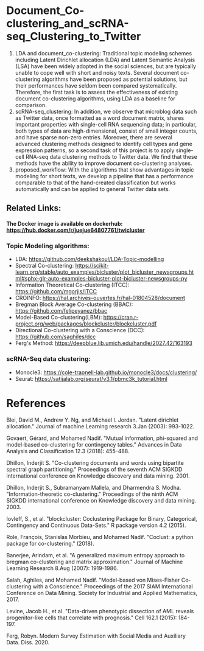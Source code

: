 # Document_Co-clustering_and_scRNA-seq_Clustering_to_Twitter

1. LDA and document_co-clustering: 
Traditional topic modeling schemes including Latent Dirichlet allocation (LDA) and Latent Semantic
Analysis (LSA) have been widely adopted in the social sciences, but are typically unable to
cope well with short and noisy texts. Several document co-clustering algorithms have been proposed
as potential solutions, but their performances have seldom been compared systematically. Therefore,
the first task is to assess the effectiveness of existing document co-clustering
algorithms, using LDA as a baseline for comparison.
2. scRNA-seq_clustering: 
In addition, we observe that microblog data such as Twitter data, once formatted as a word document
matrix, shares important properties with single-cell RNA sequencing data; in particular,
both types of data are high-dimensional, consist of small integer counts, and have sparse non-zero
entries. Moreover, there are several advanced clustering methods designed to identify cell types and
gene expression patterns, so a second task of this project is to apply single-cell RNA-seq
data clustering methods to Twitter data. We find that these methods have the ability to improve
document co-clustering analyses.
3. proposed_workflow:
 With the algorithms that show advantages in topic modeling for short texts, we develop
a pipeline that has a performance comparable to that of the hand-created classification but works
automatically and can be applied to general Twitter data sets.

## Related Links:
#### The Docker image is available on dockerhub: https://hub.docker.com/r/juejue64807761/twicluster
### Topic Modeling algorithms:
- LDA: https://github.com/deekshakoul/LDA-Topic-modelling
- Spectral Co-clustering: https://scikit-learn.org/stable/auto_examples/bicluster/plot_bicluster_newsgroups.html#sphx-glr-auto-examples-bicluster-plot-bicluster-newsgroups-py
- Information Theoretical Co-clustering (ITCC): https://github.com/mgorjis/ITCC
- CROINFO: https://hal.archives-ouvertes.fr/hal-01804528/document
- Bregman Block Average Co-clustering (BBAC): https://github.com/felipeyanez/bbac
- Model-Based Co-clustering(LBM): https://cran.r-project.org/web/packages/blockcluster/blockcluster.pdf
- Directional Co-clustering with a Conscience (DCC): https://github.com/saghiles/dcc
- Ferg's Method: https://deepblue.lib.umich.edu/handle/2027.42/163193
### scRNA-Seq data clustering:
- Monocle3: https://cole-trapnell-lab.github.io/monocle3/docs/clustering/
- Seurat: https://satijalab.org/seurat/v3.1/pbmc3k_tutorial.html

# References
Blei, David M., Andrew Y. Ng, and Michael I. Jordan. "Latent dirichlet allocation." Journal of machine Learning research 3.Jan (2003): 993-1022.

Govaert, Gérard, and Mohamed Nadif. "Mutual information, phi-squared and model-based co-clustering for contingency tables." Advances in Data Analysis and Classification 12.3 (2018): 455-488.

Dhillon, Inderjit S. "Co-clustering documents and words using bipartite spectral graph partitioning." Proceedings of the seventh ACM SIGKDD international conference on Knowledge discovery and data mining. 2001.

Dhillon, Inderjit S., Subramanyam Mallela, and Dharmendra S. Modha. "Information-theoretic co-clustering." Proceedings of the ninth ACM SIGKDD international conference on Knowledge discovery and data mining. 2003.

Iovleff, S., et al. "blockcluster: Coclustering Package for Binary, Categorical, Contingency and Continuous Data-Sets." R package version 4.2 (2015).

Role, François, Stanislas Morbieu, and Mohamed Nadif. "Coclust: a python package for co-clustering." (2018).

Banerjee, Arindam, et al. "A generalized maximum entropy approach to bregman co-clustering and matrix approximation." Journal of Machine Learning Research 8.Aug (2007): 1919-1986.

Salah, Aghiles, and Mohamed Nadif. "Model-based von Mises-Fisher Co-clustering with a Conscience." Proceedings of the 2017 SIAM International Conference on Data Mining. Society for Industrial and Applied Mathematics, 2017.

Levine, Jacob H., et al. "Data-driven phenotypic dissection of AML reveals progenitor-like cells that correlate with prognosis." Cell 162.1 (2015): 184-197.

Ferg, Robyn. Modern Survey Estimation with Social Media and Auxiliary Data. Diss. 2020.
